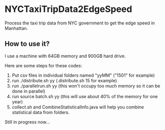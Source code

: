 # NYCTaxiTripData2EdgeSpeed
Process the taxi trip data from NYC government to get the edge speed in Manhattan.

## How to use it?

I use a machine with 64GB memory and 900GB hard drive.

Here are some steps for these codes:

1. Put csv files in individual folders named "yyMM" ("1501" for example)
2. run ./distribute.sh yy (.distribute.sh 15 for example)
3. run ./parallelrun.sh yy (this won't occupy too much memory so it can be done in parallel)
4. run source batch.sh yy (this will use about 40% of the memory for one year)
5. collect.sh and CombineStatisticalInfo.java will help you combine statistical data from folders. 

Still in progress now...
